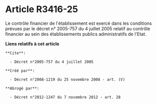 # Article R3416-25

Le contrôle financier de l'établissement est exercé dans les conditions prévues par le décret n° 2005-757 du 4 juillet 2005
relatif au contrôle financier au sein des établissements publics administratifs de l'Etat.

**Liens relatifs à cet article**

	**Cite**:

	  - Décret n°2005-757 du 4 juillet 2005

	**Créé par**:

	  - Décret n°2008-1219 du 25 novembre 2008 - art. (V)

	**Abrogé par**:

	  - Décret n°2012-1247 du 7 novembre 2012 - art. 28
